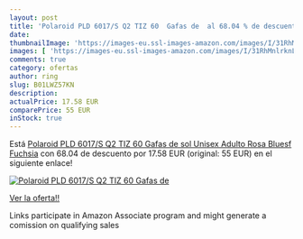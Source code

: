 ```yaml
---
layout: post
title: 'Polaroid PLD 6017/S Q2 TIZ 60  Gafas de  al 68.04 % de descuento'
date: 
thumbnailImage: 'https://images-eu.ssl-images-amazon.com/images/I/31RhMnlrknL._SL200_.jpg'
images: [ 'https://images-eu.ssl-images-amazon.com/images/I/31RhMnlrknL._SL200_.jpg' ]
comments: true
category: ofertas
author: ring
slug: B01LWZ57KN
description:
actualPrice: 17.58 EUR
comparePrice: 55 EUR
inStock: true
---
```


Está [Polaroid PLD 6017/S Q2 TIZ 60  Gafas de sol Unisex Adulto  Rosa Bluesf Fuchsia](https://www.amazon.es/dp/B01LWZ57KN/?tag=tolees-21) con 68.04 de descuento por 17.58 EUR (original: 55 EUR) en el siguiente enlace!

[![Polaroid PLD 6017/S Q2 TIZ 60  Gafas de ](https://images-eu.ssl-images-amazon.com/images/I/31RhMnlrknL._SL200_.jpg)](https://www.amazon.es/dp/B01LWZ57KN/?tag=tolees-21)

[Ver la oferta!!](https://www.amazon.es/dp/B01LWZ57KN/?tag=tolees-21)

Links participate in Amazon Associate program and might generate a comission on qualifying sales


